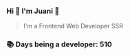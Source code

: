 ### Hi 👋 I&#39;m Juani 🦁

> I&#39;m a Frontend Web Developer SSR

### 📚 Days being a developer: 510
